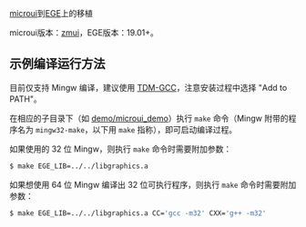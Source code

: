 [microui](https://github.com/rxi/microui)到[EGE](https://xege.org)上的移植

microui版本：[zmui](https://www.github.com/chirsz-ever/microui)，EGE版本：19.01+。

## 示例编译运行方法
目前仅支持 Mingw 编译，建议使用 [TDM-GCC](https://jmeubank.github.io/tdm-gcc/)，注意安装过程中选择 "Add to PATH"。

在相应的子目录下（如 [demo/microui_demo](demo/microui_demo)）执行 `make` 命令（Mingw 附带的程序名为 `mingw32-make`，以下用 `make` 指称），即可启动编译过程。

如果使用的 32 位 Mingw，则执行 `make` 命令时需要附加参数：

```sh
$ make EGE_LIB=../../libgraphics.a
```

如果想使用 64 位 Mingw 编译出 32 位可执行程序，则执行 `make` 命令时需要附加参数：

```sh
$ make EGE_LIB=../../libgraphics.a CC='gcc -m32' CXX='g++ -m32'
```
